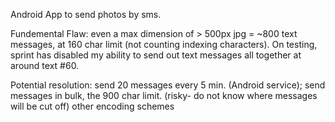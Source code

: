 Android App to send photos by sms.

Fundemental Flaw: even a max dimension of > 500px jpg = ~800 text messages, at 160 char limit (not counting indexing characters).
On testing, sprint has disabled my ability to send out text messages all together at around text #60.

Potential resolution: send 20 messages every 5 min. (Android service);
		      send messages in bulk, the 900 char limit. (risky- do not know where messages will be cut off)
		      other encoding schemes